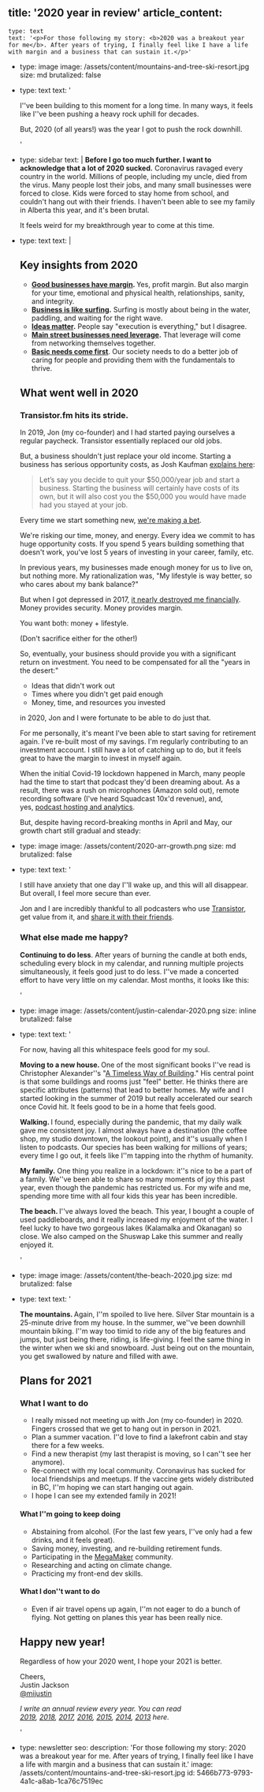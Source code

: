 title: '2020 year in review'
article_content:
  -
    type: text
    text: '<p>For those following my story: <b>2020 was a breakout year for me</b>. After years of trying, I finally feel like I have a life with margin and a business that can sustain it.</p>'
  -
    type: image
    image: /assets/content/mountains-and-tree-ski-resort.jpg
    size: md
    brutalized: false
  -
    type: text
    text: '<p>I''ve been building to this moment for a long time. In many ways, it feels like I''ve been pushing a heavy rock uphill for decades.&nbsp;</p><p>But, 2020 (of all years!) was the year I got to push the rock downhill.</p>'
  -
    type: sidebar
    text: |
      **Before I go too much further. I want to acknowledge that a lot of 2020 sucked.** Coronavirus ravaged every country in the world. Millions of people, including my uncle, died from the virus. Many people lost their jobs, and many small businesses were forced to close. Kids were forced to stay home from school, and couldn't hang out with their friends. I haven't been able to see my family in Alberta this year, and it's been brutal.
      
      It feels weird for my breakthrough year to come at this time.
  -
    type: text
    text: |
      <h2>Key insights from 2020</h2><ul><li><b><a href="https://justinjackson.ca/margin">Good businesses have margin</a>. </b>Yes, profit margin. But also margin for your time, emotional and physical health, relationships, sanity, and integrity.</li><li><b><a href="https://justinjackson.ca/surfing">Business is like surfing</a>.</b> Surfing is mostly about being in the water, paddling, and waiting for the right wave.</li><li><b><a href="https://justinjackson.ca/good-ideas">Ideas matter</a>.</b> People say "execution is everything," but I disagree.</li><li><b><a href="https://justinjackson.ca/main-street-fights-back">Main street businesses need leverage</a>.</b> That leverage will come from networking themselves together.</li><li><b><a href="https://justinjackson.ca/cure">Basic needs come first</a></b>. Our society needs to do a better job of caring for people and providing them with the fundamentals to thrive.</li></ul><h2>What went well in 2020</h2><h3>Transistor.fm hits its stride.</h3><p>In 2019, Jon (my co-founder) and I had started paying ourselves a regular paycheck. Transistor essentially replaced our old jobs.<br></p><p>But, a business shouldn't just replace your old income. Starting a business has serious opportunity costs, as Josh Kaufman <a href="https://personalmba.com/opportunity-cost/#:~:text=Josh%20Kaufman%20Explains%20'Opportunity%20Cost'&amp;text=Starting%20the%20business%20will%20certainly,up%20by%20making%20a%20Decision.">explains here</a>:</p><blockquote><p>Let’s say you decide to quit your $50,000/year job and start a business. Starting the business will certainly have costs of its own, but it will also cost you the $50,000 you would have made had you stayed at your job.</p></blockquote><p>Every time we start something new, <a href="https://twitter.com/mijustin/status/1334271174956568577">we're making a bet</a>.
      
      We're risking our time, money, and energy. Every idea we commit to has huge opportunity costs. If you spend 5 years building something that doesn't work, you've lost 5 years of investing in your career, family, etc.</p><p>In previous years, my businesses made enough money for us to live on, but nothing more. My rationalization was, "My lifestyle is way better, so who cares about my bank balance?"</p><p>But when I got depressed in 2017, <a href="https://justinjackson.ca/2018-review">it nearly destroyed me financially</a>. Money provides security. Money provides margin.
      
      You want both: money + lifestyle.
      
      (Don't sacrifice either for the other!)</p><p>So, eventually, your business should provide you with a significant return on investment. You need to be compensated for all the "years in the desert:"</p><ul><li>Ideas that didn't work out</li><li>Times where you didn't get paid enough</li><li>Money, time, and resources you invested</li></ul><p>in 2020, Jon and I were fortunate to be able to do just that.&nbsp;</p><p>For me personally, it's meant I've been able to start saving for retirement again. I've re-built most of my savings. I'm regularly contributing to an investment account. I still have a lot of catching up to do, but it feels great to have the margin to invest in myself again.</p><p>When the initial Covid-19 lockdown happened in March, many people had the time to start that podcast they'd been dreaming about. As a result, there was a rush on microphones (Amazon sold out), remote recording software (I've heard Squadcast 10x'd revenue), and, yes,&nbsp;<a href="https://transistor.fm/?via=justin">podcast hosting and analytics</a>.</p><p>But, despite having record-breaking months in April and May, our growth chart still gradual and steady:</p>
  -
    type: image
    image: /assets/content/2020-arr-growth.png
    size: md
    brutalized: false
  -
    type: text
    text: '<p>I still have anxiety that one day I''ll wake up, and this will all disappear. But overall, I feel more secure than ever.</p><p>Jon and I are incredibly thankful to all podcasters who use <a href="https://transistor.fm/?via=justin">Transistor</a>, get value from it, and <a href="https://twitter.com/arvidkahl/status/1342445344081276929">share it with their friends</a>.</p><h3>What else made me happy?</h3><p><b>Continuing to do less</b>. After years of burning the candle at both ends, scheduling every block in my calendar, and running multiple projects simultaneously, it feels good just to do less. I''ve made a concerted effort to have very little on my calendar. Most months, it looks like this:</p>'
  -
    type: image
    image: /assets/content/justin-calendar-2020.png
    size: inline
    brutalized: false
  -
    type: text
    text: '<p>For now, having all this whitespace feels good for my soul.</p><p><b>Moving to a new house. </b>One of the most significant books I''ve read is Christopher Alexander''s "<a href="https://www.instagram.com/p/B84eEubhBdg/">A Timeless Way of Building</a>." His central point is that some buildings and rooms just "feel" better. He thinks there are specific attributes (patterns) that lead to better homes. My wife and I started looking in the summer of 2019 but really accelerated our search once Covid hit. It feels good to be in a home that feels good.</p><p><b>Walking. </b>I found, especially during the pandemic, that my daily walk gave me consistent joy. I almost always have a destination (the coffee shop, my studio downtown, the lookout point), and it''s usually when I listen to podcasts. Our species has been walking for millions of years; every time I go out, it feels like I''m tapping into the rhythm of humanity.</p><p><b>My family.</b>&nbsp;One thing you realize in a lockdown: it''s nice to be a part of a family. We''ve been able to share so many moments of joy this past year, even though the pandemic has restricted us. For my wife and me, spending more time with all four kids this year has been incredible.</p><p><b>The beach. </b>I''ve always loved the beach. This year, I bought a couple of used paddleboards, and it really increased my enjoyment of the water. I feel lucky to have two gorgeous lakes (Kalamalka and Okanagan) so close. We also camped on the Shuswap Lake this summer and really enjoyed it.</p>'
  -
    type: image
    image: /assets/content/the-beach-2020.jpg
    size: md
    brutalized: false
  -
    type: text
    text: '<p><b>The mountains. </b>Again, I''m spoiled to live here. Silver Star mountain is a 25-minute drive from my house. In the summer, we''ve been downhill mountain biking. I''m way too timid to ride any of the big features and jumps, but just being there, riding, is life-giving. I feel the same thing in the winter when we ski and snowboard. Just being out on the mountain, you get swallowed by nature and filled with awe.</p><h2>Plans for 2021<br></h2><h3>What I want to do<br></h3><ul><li>I really missed not meeting up with Jon (my co-founder) in 2020. Fingers crossed that we get to hang out in person in 2021.</li><li>Plan a summer vacation. I''d love to find a lakefront cabin and stay there for a few weeks.</li><li>Find a new therapist (my last therapist is moving, so I can''t see her anymore).</li><li>Re-connect with my local community. Coronavirus has sucked for local friendships and meetups. If the vaccine gets widely distributed in BC, I''m hoping we can start hanging out again.</li><li>I hope I can see my extended family in 2021!</li></ul><h4>What I''m going to keep doing</h4><ul><li>Abstaining from alcohol. (For the last few years, I''ve only had a few drinks, and it feels great).</li><li>Saving money, investing, and re-building retirement funds.</li><li>Participating in the&nbsp;<a href="https://megamaker.co/club">MegaMaker</a>&nbsp;community.</li><li>Researching and acting on climate change.</li><li>Practicing my front-end dev skills.</li></ul><h4>What I don''t want to do</h4><ul><li>Even if air travel opens up again, I''m not eager to do a bunch of flying. Not getting on planes this year has been really nice.</li></ul><h2>Happy new year!</h2><p>Regardless of how your 2020 went, I hope your 2021 is better.<br></p><p>Cheers,<br>Justin Jackson<br><a href="https://twitter.com/mijustin">@mijustin</a></p><p><i>I write an annual review every year. You can read <a href="https://justinjackson.ca/2019-review">2019</a>,&nbsp;<a href="https://justinjackson.ca/2018-review">2018</a>,&nbsp;<a href="https://justinjackson.ca/2017-review/">2017</a>,&nbsp;<a href="https://justinjackson.ca/2016-review/">2016</a>,&nbsp;<a href="https://justinjackson.ca/2015-in-review/">2015</a>,&nbsp;<a href="https://justinjackson.ca/2014-a-year-of-making-stuff/">2014</a>,&nbsp;<a href="https://justinjackson.ca/2013-revenue-stats/">2013</a>&nbsp;here.</i></p>'
  -
    type: newsletter
seo:
  description: 'For those following my story: 2020 was a breakout year for me. After years of trying, I finally feel like I have a life with margin and a business that can sustain it.'
  image: /assets/content/mountains-and-tree-ski-resort.jpg
id: 5466b773-9793-4a1c-a8ab-1ca76c7519ec
